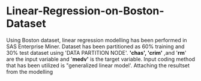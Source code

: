 # Linear-Regression-on-Boston-Dataset
Using Boston dataset, linear regression modelling has been performed in SAS Enterprise Miner. Dataset has been partitioned as 60% training and 30% test dataset using 'DATA PARTITION NODE'. **'chas', 'crim'** ,and '**rm**' are the input variable and '**medv'** is the target variable. Input coding method that has been utilized is "generalized linear model'.
Attaching the resultset from the modelling 


